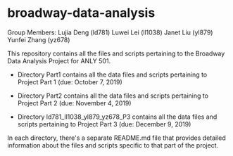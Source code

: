 # broadway-data-analysis

Group Members: 
	Lujia Deng (ld781)
	Luwei Lei (ll1038) 
	Janet Liu (yl879) 
	Yunfei Zhang (yz678)


This repository contains all the files and scripts pertaining to the Broadway Data Analysis Project for ANLY 501.

-	Directory Part1 contains all the data files and scripts pertaining to Project Part 1 (due: October 7, 2019)

-	Directory Part2 contains all the data files and scripts pertaining to Project Part 2 (due: November 4, 2019)

-	Directory ld781_ll1038_yl879_yz678_P3 contains all the data files and scripts pertaining to Project Part 3 (due: December 9, 2019)

In each directory, there's a separate README.md file that provides detailed information about the files and scripts specific to that part of the project. 